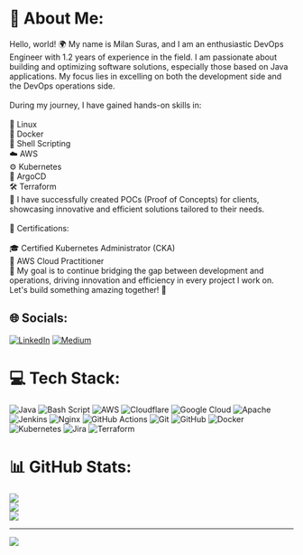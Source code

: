 # 💫 About Me:
Hello, world! 🌍 My name is Milan Suras, and I am an enthusiastic DevOps Engineer with 1.2 years of experience in the field. I am passionate about building and optimizing software solutions, especially those based on Java applications. My focus lies in excelling on both the development side and the DevOps operations side.<br><br>During my journey, I have gained hands-on skills in:<br><br>🐧 Linux<br>🐳 Docker<br>📜 Shell Scripting<br>☁️ AWS<br>⚙️ Kubernetes<br>🔁 ArgoCD<br>🛠️ Terraform<br>🔬 I have successfully created POCs (Proof of Concepts) for clients, showcasing innovative and efficient solutions tailored to their needs.<br><br>💼 Certifications:<br><br>🎓 Certified Kubernetes Administrator (CKA)<br>🏅 AWS Cloud Practitioner<br>🌟 My goal is to continue bridging the gap between development and operations, driving innovation and efficiency in every project I work on. Let's build something amazing together! 🚀


## 🌐 Socials:
[![LinkedIn](https://img.shields.io/badge/LinkedIn-%230077B5.svg?logo=linkedin&logoColor=white)](https://linkedin.com/in/https://www.linkedin.com/in/milansuras/) [![Medium](https://img.shields.io/badge/Medium-12100E?logo=medium&logoColor=white)](https://medium.com/@https://medium.com/@milanmidhun2) 

# 💻 Tech Stack:
![Java](https://img.shields.io/badge/java-%23ED8B00.svg?style=for-the-badge&logo=openjdk&logoColor=white) ![Bash Script](https://img.shields.io/badge/bash_script-%23121011.svg?style=for-the-badge&logo=gnu-bash&logoColor=white) ![AWS](https://img.shields.io/badge/AWS-%23FF9900.svg?style=for-the-badge&logo=amazon-aws&logoColor=white) ![Cloudflare](https://img.shields.io/badge/Cloudflare-F38020?style=for-the-badge&logo=Cloudflare&logoColor=white) ![Google Cloud](https://img.shields.io/badge/GoogleCloud-%234285F4.svg?style=for-the-badge&logo=google-cloud&logoColor=white) ![Apache](https://img.shields.io/badge/apache-%23D42029.svg?style=for-the-badge&logo=apache&logoColor=white) ![Jenkins](https://img.shields.io/badge/jenkins-%232C5263.svg?style=for-the-badge&logo=jenkins&logoColor=white) ![Nginx](https://img.shields.io/badge/nginx-%23009639.svg?style=for-the-badge&logo=nginx&logoColor=white) ![GitHub Actions](https://img.shields.io/badge/github%20actions-%232671E5.svg?style=for-the-badge&logo=githubactions&logoColor=white) ![Git](https://img.shields.io/badge/git-%23F05033.svg?style=for-the-badge&logo=git&logoColor=white) ![GitHub](https://img.shields.io/badge/github-%23121011.svg?style=for-the-badge&logo=github&logoColor=white) ![Docker](https://img.shields.io/badge/docker-%230db7ed.svg?style=for-the-badge&logo=docker&logoColor=white) ![Kubernetes](https://img.shields.io/badge/kubernetes-%23326ce5.svg?style=for-the-badge&logo=kubernetes&logoColor=white) ![Jira](https://img.shields.io/badge/jira-%230A0FFF.svg?style=for-the-badge&logo=jira&logoColor=white) ![Terraform](https://img.shields.io/badge/terraform-%235835CC.svg?style=for-the-badge&logo=terraform&logoColor=white)
# 📊 GitHub Stats:
![](https://github-readme-stats.vercel.app/api?username=milansuras&theme=radical&hide_border=false&include_all_commits=true&count_private=true)<br/>
![](https://github-readme-streak-stats.herokuapp.com/?user=milansuras&theme=radical&hide_border=false)<br/>
![](https://github-readme-stats.vercel.app/api/top-langs/?username=milansuras&theme=radical&hide_border=false&include_all_commits=true&count_private=true&layout=compact)

---
[![](https://visitcount.itsvg.in/api?id=milansuras&icon=0&color=0)](https://visitcount.itsvg.in)

<!-- Proudly created with GPRM ( https://gprm.itsvg.in ) -->
